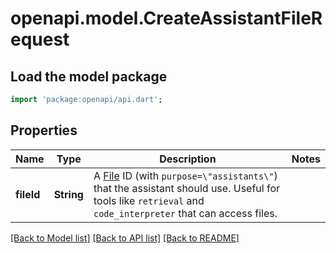 # openapi.model.CreateAssistantFileRequest

## Load the model package
```dart
import 'package:openapi/api.dart';
```

## Properties
Name | Type | Description | Notes
------------ | ------------- | ------------- | -------------
**fileId** | **String** | A [File](/docs/api-reference/files) ID (with `purpose=\"assistants\"`) that the assistant should use. Useful for tools like `retrieval` and `code_interpreter` that can access files. | 

[[Back to Model list]](../README.md#documentation-for-models) [[Back to API list]](../README.md#documentation-for-api-endpoints) [[Back to README]](../README.md)


